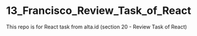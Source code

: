 # 13_Francisco_Review_Task_of_React
This repo is for React task from alta.id (section 20 - Review Task of React)
